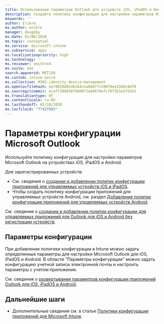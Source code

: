 ```yaml
---
title: Использование параметров Outlook для устройств iOS, iPadOS и Android в Microsoft Intune
description: Создайте политику конфигурации для настройки параметров Microsoft Outlook на устройствах iOS, iPadOS и Android.
keywords: ''
author: Erikre
ms.author: erikre
manager: dougeby
ms.date: 01/06/2020
ms.topic: conceptual
ms.service: microsoft-intune
ms.subservice: apps
ms.localizationpriority: high
ms.technology: ''
ms.reviewer: smithre4
ms.suite: ems
search.appverid: MET150
ms.custom: intune-azure
ms.collection: M365-identity-device-management
ms.openlocfilehash: ee78020d02db164cea6b6ffc59079ee1568c84f0
ms.sourcegitcommit: ecaff388038fb800f2e646f8efcf8f3b1e2fd1b1
ms.translationtype: HT
ms.contentlocale: ru-RU
ms.lasthandoff: 02/18/2020
ms.locfileid: "77437993"
---
```

# <a name="microsoft-outlook-configuration-settings"></a>Параметры конфигурации Microsoft Outlook 

Используйте политику конфигурации для настройки параметров Microsoft Outlook на устройствах iOS, iPadOS и Android. 

Для зарегистрированных устройств:
- См. сведения о [создании и добавлении политик конфигурации приложений для управляемых устройств iOS и iPadOS](app-configuration-policies-use-ios.md). 
- Чтобы создать политику конфигурации приложений для управляемых устройств Android, см. раздел [Добавление политик конфигурации приложений для управляемых устройств Android](app-configuration-policies-use-android.md). 

См. сведения о [создании и добавлении политик конфигурации для управляемых приложений для Outlook для iOS и Android без регистрации устройств](app-configuration-policies-managed-app.md).

## <a name="configuration-settings"></a>Параметры конфигурации

При добавлении политики конфигурации в Intune можно задать определенные параметры для настройки Microsoft Outlook для iOS, iPadOS и Android. В области "Параметры конфигурации" можно задать конфигурацию учетной записи электронной почты и настроить параметры с учетом приложения.

См. сведения о [развертывании параметров конфигурации приложений Outlook для iOS, iPadOS и Android](https://docs.microsoft.com/exchange/clients-and-mobile-in-exchange-online/outlook-for-ios-and-android/outlook-for-ios-and-android-configuration-with-microsoft-intune).

## <a name="next-steps"></a>Дальнейшие шаги

- Дополнительные сведения см. в статье [Политики конфигурации приложений для Microsoft Intune](app-configuration-policies-overview.md).
